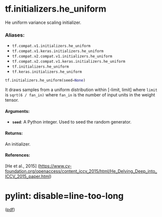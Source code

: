 <div itemscope itemtype="http://developers.google.com/ReferenceObject">
<meta itemprop="name" content="tf.initializers.he_uniform" />
<meta itemprop="path" content="Stable" />
</div>

# tf.initializers.he_uniform

He uniform variance scaling initializer.

### Aliases:

* `tf.compat.v1.initializers.he_uniform`
* `tf.compat.v1.keras.initializers.he_uniform`
* `tf.compat.v2.compat.v1.initializers.he_uniform`
* `tf.compat.v2.compat.v1.keras.initializers.he_uniform`
* `tf.initializers.he_uniform`
* `tf.keras.initializers.he_uniform`

``` python
tf.initializers.he_uniform(seed=None)
```

<!-- Placeholder for "Used in" -->

It draws samples from a uniform distribution within [-limit, limit]
where `limit` is `sqrt(6 / fan_in)`
where `fan_in` is the number of input units in the weight tensor.

#### Arguments:


* <b>`seed`</b>: A Python integer. Used to seed the random generator.


#### Returns:

An initializer.



#### References:

[He et al., 2015]
(https://www.cv-foundation.org/openaccess/content_iccv_2015/html/He_Delving_Deep_into_ICCV_2015_paper.html)
# pylint: disable=line-too-long
([pdf](https://www.cv-foundation.org/openaccess/content_iccv_2015/papers/He_Delving_Deep_into_ICCV_2015_paper.pdf))
